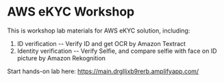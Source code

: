 # AWS eKYC Workshop

This is workshop lab materials for AWS eKYC solution, including: 
 1. ID verification -- Verify ID and get OCR by Amazon Textract
 2. Identity verification -- Verify Selfie, and compare selfie with face on ID picture by Amazon Rekognition

Start hands-on lab here:  https://main.drglljxb9rerb.amplifyapp.com/